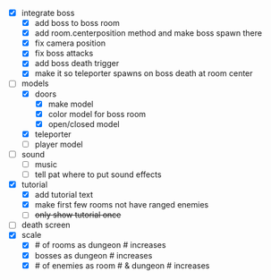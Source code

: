 - [x] integrate boss
  - [x] add boss to boss room
  - [x] add room.centerposition method and make boss spawn there
  - [x] fix camera position
  - [x] fix boss attacks
  - [x] add boss death trigger
  - [x] make it so teleporter spawns on boss death at room center
- [ ] models
  - [x] doors
    - [x] make model
    - [x] color model for boss room
    - [x] open/closed model
  - [x] teleporter
  - [ ] player model
- [ ] sound
  - [ ] music
  - [ ] tell pat where to put sound effects
- [x] tutorial
  - [x] add tutorial text
  - [x] make first few rooms not have ranged enemies
  - [ ] ~~only show tutorial once~~
- [ ] death screen
- [x] scale 
  - [x] \# of rooms as dungeon # increases
  - [x] bosses as dungeon # increases
  - [x] \# of enemies as room # & dungeon # increases